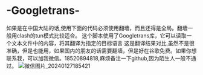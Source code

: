 # -Googletrans-
如果是在中国大陆的话,使用下面的代码必须使用翻墙，而且还得是全局。翻墙一般用clash的tun模式比较适合。
这个脚本使用了Googletrans库，它可以读取一个文本文件中的内容，将其翻译为指定的目标语言
这是翻译结果对比,虽然不是很准确，但是也能用，如果国内的朋友的话需要翻墙，但是好在谷歌免费。如果你想联系我，可以加我微信。18520894818,麻烦备注一下github,因为陌生人一般不通过。
![微信图片_20240127185421](https://github.com/yewenwu123/-Googletrans-/assets/77186269/b9084010-6030-4f1e-a202-210c183b9113)
